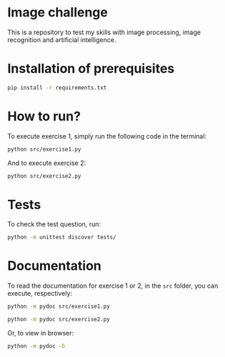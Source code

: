 # Image challenge
This is a repository to test my skills with image processing, image recognition and artificial intelligence.

# Installation of prerequisites
```bash
pip install -r requirements.txt
```

# How to run?
To execute exercise 1, simply run the following code in the terminal:
```bash
python src/exercise1.py
```

And to execute exercise 2:
```bash
python src/exercise2.py
```
# Tests
To check the test question, run:
```bash
python -m unittest discover tests/
```

# Documentation
To read the documentation for exercise 1 or 2, in the ```src``` folder, you can execute, respectively:
```bash
python -m pydoc src/exercise1.py
```
```bash
python -m pydoc src/exercise2.py
```
Or, to view in browser:
```bash
python -m pydoc -b
```